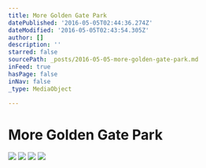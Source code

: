 ```yaml
---
title: More Golden Gate Park
datePublished: '2016-05-05T02:44:36.274Z'
dateModified: '2016-05-05T02:43:54.305Z'
author: []
description: ''
starred: false
sourcePath: _posts/2016-05-05-more-golden-gate-park.md
inFeed: true
hasPage: false
inNav: false
_type: MediaObject

---
```

# More Golden Gate Park
![](https://the-grid-user-content.s3-us-west-2.amazonaws.com/d6967a20-aee6-45a3-b5f5-5cc17706a0ce.jpg)
![](https://the-grid-user-content.s3-us-west-2.amazonaws.com/94904ae3-56ca-4cef-a178-c00c68e75cee.jpg)
![](https://the-grid-user-content.s3-us-west-2.amazonaws.com/56cef586-73d1-4957-9863-9ab231d71a52.jpg)
![](https://the-grid-user-content.s3-us-west-2.amazonaws.com/0b74ff05-2c87-4158-831c-435a7a0b89b6.jpg)